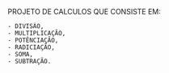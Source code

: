 PROJETO DE CALCULOS QUE CONSISTE EM:

	- DIVISÃO,
	- MULTIPLICAÇÃO,
	- POTÊNCIAÇÃO,
	- RADICIAÇÃO,
	- SOMA,
	- SUBTRAÇÃO.
	
